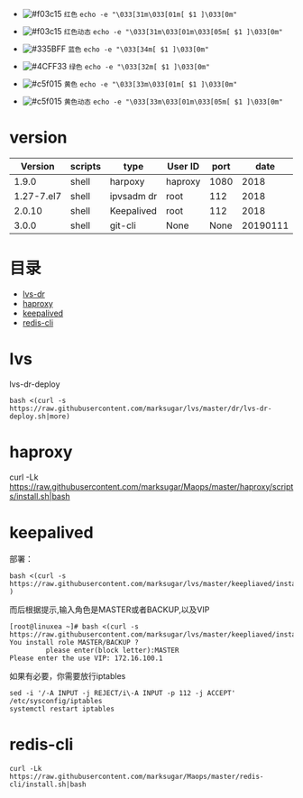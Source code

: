 

- ![#f03c15](https://placehold.it/15/f03c15/000000?text=+) `红色` `echo -e "\033[31m\033[01m[ $1 ]\033[0m"`
- ![#f03c15](https://placehold.it/15/f03c15/000000?text=+) `红色动态` `echo -e "\033[31m\033[01m\033[05m[ $1 ]\033[0m"`
- ![#335BFF](https://placehold.it/15/335BFF/000000?text=+) `蓝色` `echo -e "\033[34m[ $1 ]\033[0m"`
- ![#4CFF33](https://placehold.it/15/4CFF33/000000?text=+) `绿色` `echo -e "\033[32m[ $1 ]\033[0m"`

- ![#c5f015](https://placehold.it/15/c5f015/000000?text=+) `黄色` `echo -e "\033[33m\033[01m[ $1 ]\033[0m"`
- ![#c5f015](https://placehold.it/15/c5f015/000000?text=+) `黄色动态` `echo -e "\033[33m\033[01m\033[05m[ $1 ]\033[0m"`

# version

| Version         |   scripts    | type          | User ID | port      |date      |
| ----------------|------------- | ------------- | ------- | --------- |--------- |
| 1.9.0           |    shell     | harpoxy       | haproxy | 1080      |2018      |
| 1.27-7.el7      |    shell     | ipvsadm dr    | root    | 112       |2018      |
| 2.0.10          |    shell     | Keepalived    | root    | 112       |2018      |
| 3.0.0           |    shell     | git-cli       | None    | None      |20190111  |

# 目录

* [lvs-dr](#lvs)
* [haproxy](#haproxy)
* [keepalived](#keepalived)
* [redis-cli](#redis-cli)


# lvs

lvs-dr-deploy

```
bash <(curl -s https://raw.githubusercontent.com/marksugar/lvs/master/dr/lvs-dr-deploy.sh|more)

```

# haproxy

curl -Lk https://raw.githubusercontent.com/marksugar/Maops/master/haproxy/scripts/install.sh|bash

# keepalived


部署：

```
bash <(curl -s  https://raw.githubusercontent.com/marksugar/lvs/master/keepliaved/install.sh|more )
```

而后根据提示,输入角色是MASTER或者BACKUP,以及VIP
```
[root@linuxea ~]# bash <(curl -s  https://raw.githubusercontent.com/marksugar/lvs/master/keepliaved/install.sh|more)
You install role MASTER/BACKUP ?
         please enter(block letter):MASTER
Please enter the use VIP: 172.16.100.1
```

如果有必要，你需要放行iptables
```
sed -i '/-A INPUT -j REJECT/i\-A INPUT -p 112 -j ACCEPT' /etc/sysconfig/iptables
systemctl restart iptables
```
# redis-cli 
```
curl -Lk https://raw.githubusercontent.com/marksugar/Maops/master/redis-cli/install.sh|bash
```

